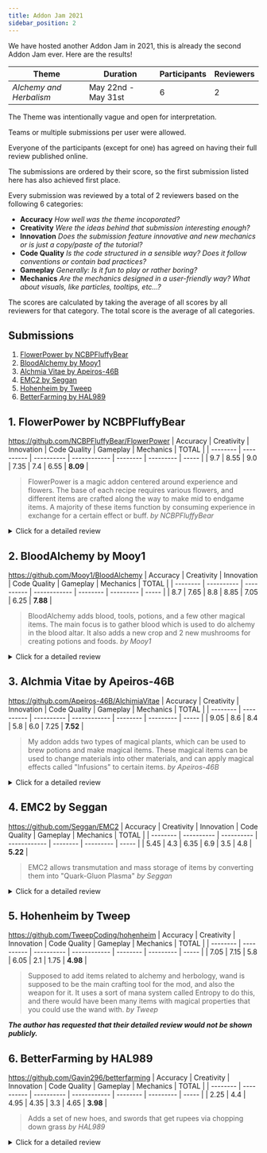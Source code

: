 ```yaml
---
title: Addon Jam 2021
sidebar_position: 2
---
```


We have hosted another Addon Jam in 2021, this is already the second Addon Jam ever.
Here are the results!

| Theme | Duration | Participants | Reviewers |
| ----- | -------- | ------------ | --------- |
| _Alchemy and Herbalism_ | May 22nd - May 31st | 6 | 2 |

The Theme was intentionally vague and open for interpretation.

Teams or multiple submissions per user were allowed.

Everyone of the participants (except for one) has agreed on having their full review published online.

The submissions are ordered by their score, so the first submission listed here has also achieved first place.

Every submission was reviewed by a total of 2 reviewers based on the following 6 categories:

* **Accuracy** _How well was the theme incoporated?_
* **Creativity** _Were the ideas behind that submission interesting enough?_
* **Innovation** _Does the submission feature innovative and new mechanics or is just a copy/paste of the tutorial?_
* **Code Quality** _Is the code structured in a sensible way? Does it follow conventions or contain bad practices?_
* **Gameplay** _Generally: Is it fun to play or rather boring?_
* **Mechanics** _Are the mechanics designed in a user-friendly way? What about visuals, like particles, tooltips, etc...?_

The scores are calculated by taking the average of all scores by all reviewers for that category. The total score is the average of all categories.

## Submissions

1. [FlowerPower by NCBPFluffyBear](#1-FlowerPower-by-NCBPFluffyBear)
2. [BloodAlchemy by Mooy1](#2-BloodAlchemy-by-Mooy1)
3. [Alchmia Vitae by Apeiros-46B](#3-Alchmia-Vitae-by-Apeiros-46B)
4. [EMC2 by Seggan](#4-EMC2-by-Seggan)
5. [Hohenheim by Tweep](#5-Hohenheim-by-Tweep)
6. [BetterFarming by HAL989](#6-BetterFarming-by-HAL989)

## 1. FlowerPower by NCBPFluffyBear

https://github.com/NCBPFluffyBear/FlowerPower
| Accuracy | Creativity | Innovation | Code Quality | Gameplay | Mechanics | TOTAL |
| -------- | ---------- | ---------- | ------------ | -------- | --------- | ----- |
| 9.7      | 8.55       | 9.0        | 7.35         | 7.4      | 6.55      | **8.09** |

> FlowerPower is a magic addon centered around experience and flowers.
> The base of each recipe requires various flowers, and different items are crafted along the way to make mid to endgame items.
> A majority of these items function by consuming experience in exchange for a certain effect or buff.
> _by NCBPFluffyBear_

<details>
<summary>Click for a detailed review</summary>

### Pros

* Subtle but very satisfying effects
* Very accurate theme interpretation
* Very unique concepts and ideas
* Very user-friendly and easy to use once you know how
* The charms are very cool
* Classes have documentation
* There are researches
* The code is mostly clean
* Annotatons to indicate nullability (not always used though)
* Persistent Data for storing data
* Item Settings to allow server owners to configure things
* Experience trading is a cool idea
* Imbuing and plants fit the theme nicely

### Cons

* The `README` contains more information than the ingame guide
* Lack of ingame descriptions
* Withdrawing experience from a cauldron does not work
* The Recall Charm teleports you to whole coordinates, if the coordinates were block-centered, this would feel a bit more natural
* The code has a high cognitive complexity, large and very nested code blocks
* Listeners and utility packages do not follow the naming convention
* The Recall Charm is bugged, it does not use actual experience but rather relative xp-bar values

#### Conclusion

The code is somewhat messy at parts but overall very clean.
The gameplay is very satisfying, it is fun and it fits the theme wonderfully.

</details>

## 2. BloodAlchemy by Mooy1

https://github.com/Mooy1/BloodAlchemy
| Accuracy | Creativity | Innovation | Code Quality | Gameplay | Mechanics | TOTAL |
| -------- | ---------- | ---------- | ------------ | -------- | --------- | ----- |
| 8.7      | 7.65       | 8.8        | 8.85         | 7.05     | 6.25      | **7.88** |

> BloodAlchemy adds blood, tools, potions, and a few other magical items.
> The main focus is to gather blood which is used to do alchemy in the blood altar.
> It also adds a new crop and 2 new mushrooms for creating potions and foods.
> _by Mooy1_

<details>
<summary>Click for a detailed review</summary>

### Pros

* Very clean code
* Extensive usage of annotations and documentation
* Very nice mushroom implementations and use of the `BlockSpreadEvent` which is a very unique concept for addons
* User-friendly and easy to understand
* Custom crops (just a bit buggy and unpolished)
* Optimizations via PaperLib and Lombok
* Decent but not overwhelming effects

### Cons

* The Blood Altar causes a ton of exceptions when using it
* Incompatible with FoyMachines due to an id conflict
* No researches
* Blood can be placed and easily duped by breaking the block underneath
* Golden Seeds can also be duplicated easily
* You can use the sacrificial dagger to kill yourself in creative mode

#### Conclusion

The addon's code is very clean. The ideas are pretty much borrowed from the BloodMagic mod but it does still have some unique elements to it.
Nice particle effects and pretty good user experience but still a bit of polishing left.
The theme was interpreted pretty well, it even has some herbalism elements. It's just a bit gruesome in the end and has quite a few bugs.

</details>

## 3. Alchmia Vitae by Apeiros-46B

https://github.com/Apeiros-46B/AlchimiaVitae
| Accuracy | Creativity | Innovation | Code Quality | Gameplay | Mechanics | TOTAL |
| -------- | ---------- | ---------- | ------------ | -------- | --------- | ----- |
| 9.05     | 8.6        | 8.4        | 5.8          | 6.0      | 7.25      | **7.52** |

> My addon adds two types of magical plants, which can be used to brew potions and make magical items.
> These magical items can be used to change materials into other materials, and can apply magical effects called "Infusions" to certain items.
> _by Apeiros-46B_

<details>
<summary>Click for a detailed review</summary>

### Pros

* Usage of multi-categories
* There are researches
* Lots of content
* Nice lore texts
* Very accurate theme interpretation
* Interesting Brews
* Complex recipes which seem like there has been a lot of thought put into it
* Usage of persistent data
* Overall code structure is very good, split into multiple packages

### Cons

* The file size is unnecessarily large
* Shading the entire adventure library just for gradients in item names
* Overuse of gradients in names, it looks nice at first but gets old very quickly
* While the lore looks and sounds nice, it offers little description in regards to item usages
* Unclear end goal or items to work towards
* The code heavily overuses static members
* The `EntityDeathListener` is a complete mess
* Annotations are present but rarely used
* `AltarOfInfusion` is a mess
* Code is very nested
* Infusing is a bit annoying, everytime you close the UI everything drops
* Opening the infuser still triggers the item in your hand
* True Aim arrows misbehave if shot at minimum strength, they slow down ever so slightly while flying and grind to a halt, just levitating and wiggling about. Also weird to see them fly in slow-mo at the beginning but the stopping is even weirder.
* A little strange for the enchants to be level 3 when there is no lvl 1 or 2 to be had (the light and dark magic ones)

#### Conclusion

The theme is spot on and very satisfying to use and fun to play with.
The code is a mess at times though and gradients in item names are easily tiring.
Between the brews and the infusions you get lots of applicability but it seems like there is a lot of content that
would get burned through pretty quickly - nothing is overly expensive so the many "endgame" goals feel more early/mid game
than endgame. Can be a plus or a minus depending on the POV, just seems  like going for variety of goals made progression
shallow/non existent for each, it's wide but not deep.

</details>

## 4. EMC2 by Seggan

https://github.com/Seggan/EMC2
| Accuracy | Creativity | Innovation | Code Quality | Gameplay | Mechanics | TOTAL |
| -------- | ---------- | ---------- | ------------ | -------- | --------- | ----- |
| 5.45     | 4.3        | 6.35       | 6.9          | 3.5      | 4.8       | **5.22** |

> EMC2 allows transmutation and mass storage of items by converting them into "Quark-Gluon Plasma"
> _by Seggan_

<details>
<summary>Click for a detailed review</summary>

### Pros

* Unit Tests
* Lombok and a bit of documentation
* Nice concept with the Router
* There are researches

### Cons

* Horrible user experience, lack of explanation
* The Atomizer opens the Beacon UI
* "QGC" does not take Slimefun items into account, only vanilla materials which results in a servere disbalance and exploits
* Very limited features
* Concept essentially copied from EE2 and not really any "new" or "unique" elements to it
* No visual effects, using the machines is not very rewarding or satisfying, you just see a number go up
* The recipes are very complicated
* All values are hardcoded and not configurable, they also seem very arbitrary
* There is no config in general
* The code uses `Stream`s very excessively which will hurt performance
* 99% of the code in the `ItemValues` class is within the constructor
* Total overuse of singletons and static members
* Most chat messages are uncolored and just plain white

#### Conclusion

The code is alright but with a lot of room for improvement.
The gameplay feels very dull, it isn't very satisfying nor easy to use. It is full of bugs, seems completely unfinished and does not
really have any unique experience to it. It just feels like a dull "clicker game" where you collect arbitrary points in order to duplicate your items.
And the duplication itself is not even satisfying, it does not feel like an achievement.

</details>

## 5. Hohenheim by Tweep

https://github.com/TweepCoding/hohenheim
| Accuracy | Creativity | Innovation | Code Quality | Gameplay | Mechanics | TOTAL |
| -------- | ---------- | ---------- | ------------ | -------- | --------- | ----- |
| 7.05     | 7.15       | 5.8        | 6.05         | 2.1      | 1.75      | **4.98** |

> Supposed to add items related to alchemy and herbology, wand is supposed to be the main crafting tool for the mod, and also the weapon for it.
> It uses a sort of mana system called Entropy to do this, and there would have been many items with magical properties that you could use the wand with.
> _by Tweep_

***The author has requested that their detailed review would not be shown publicly.***

## 6. BetterFarming by HAL989

https://github.com/Gavin296/betterfarming
| Accuracy | Creativity | Innovation | Code Quality | Gameplay | Mechanics | TOTAL |
| -------- | ---------- | ---------- | ------------ | -------- | --------- | ----- |
| 2.25     | 4.4        | 4.95       | 4.35         | 3.3      | 4.65      | **3.98** |

> Adds a set of new hoes, and swords that get rupees via chopping down grass
> _by HAL989_

<details>
<summary>Click for a detailed review</summary>

### Pros

* There are some researches
* Legend of Zelda?

### Cons

* No `.gitignore`
* Unorganized project structure, even the `/target/` folder is inside the projects
* Ideas mostly all from Zelda, not much originality here
* The addon has little to do with Alchemy or Herbalism
* Static members are overused
* Wildcard imports are used quite often
* The main class is a mess
* The code style is very inconsistent from file to file
* Inconsistent modifier order in `Utils.java`
* Unused libraries (CS-CoreLib and NoteBlockAPI)
* Outdated dependencies
* Lack of content
* Completely unused methods and classes in the project
* No caching of variables, expensive methods are called in subsequent lines repeatedly
* Wrong recipes, the pot is shown as a shaped Smeltery recipes (Smelteries do not support shaped recipes)
* Rupees show as taking 4 to upgrade but they only consume one.
* You get coins to get swords to get coins which have no usage and some extra apple drops from leaves
* There are still debug messages in the code

#### Conclusion

We aren't entirely sure how this fits into the theme, the addon seems very much incomplete and the project structure is all over the place.
The code is very inconsistent and the dependency management is a bit of a chaos.
  
</details>
